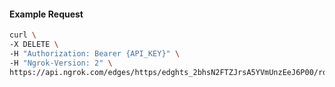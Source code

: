 <!-- Code generated for API Clients. DO NOT EDIT. -->

#### Example Request

```bash
curl \
-X DELETE \
-H "Authorization: Bearer {API_KEY}" \
-H "Ngrok-Version: 2" \
https://api.ngrok.com/edges/https/edghts_2bhsN2FTZJrsA5YVmUnzEeJ6P00/routes/edghtsrt_2bhsN3aWLCmw7UYDPyaUhzqjfA8/response_headers
```
